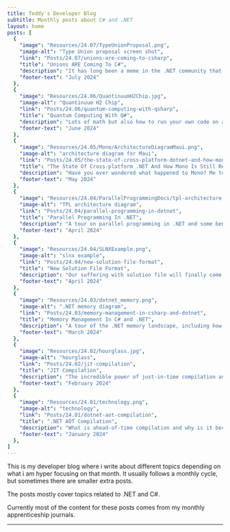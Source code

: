 ```yaml
---
title: Teddy's Developer Blog
subtitle: Monthly posts about C# and .NET
layout: home
posts: [
  {
    "image": "Resources/24.07/TypeUnionProposal.png",
    "image-alt": "Type Union proposal screen shot",
    "link": "Posts/24.07/unions-are-coming-to-csharp",
    "title": "Unions ARE Coming To C#",
    "description": "It has long been a meme in the .NET community that unions will never come to C#. But finally we will get the feature!!",
    "footer-text": "July 2024"
  },
  {
    "image": "Resources/24.06/QuantinuumH2Chip.jpg",
    "image-alt": "Quantinuum H2 Chip",
    "link": "Posts/24.06/quantum-computing-with-qsharp",
    "title": "Quantum Computing With Q#",
    "description": "Lots of math but also how to run your own code on a quantum computer for FREE, and how i did IRL teleportation!",
    "footer-text": "June 2024"
  },
  {
    "image": "Resources/24.05/Mono/ArchitectureDiagramMaui.png",
    "image-alt": "architecture diagram for Maui",
    "link": "Posts/24.05/the-state-of-cross-platform-dotnet-and-how-mono-is-still-relevant",
    "title": "The State Of Cross-platform .NET And How Mono Is Still Relevant",
    "description": "Have you ever wondered what happened to Mono? Me too, in this post i will go over the past, present and future of Mono.",
    "footer-text": "May 2024"
  },
  {
    "image": "Resources/24.04/ParallelProgrammingDocs/tpl-architecture.png",
    "image-alt": "TPL architecture diagram",
    "link": "Posts/24.04/parallel-programming-in-dotnet",
    "title": "Parallel Programming In .NET",
    "description": "A tour on parallel programming in .NET and some benchmarks on how well the .NET's TPL (Task Parallel Library) scales to 192 threads.",
    "footer-text": "April 2024"
  },
  {
    "image": "Resources/24.04/SLNXExample.png",
    "image-alt": "slnx example",
    "link": "Posts/24.04/new-solution-file-format",
    "title": "New Solution File Format",
    "description": "Our suffering with solution file will finally come to an end. (∩˃o˂∩)",
    "footer-text": "April 2024"
  },
  {
    "image": "Resources/24.03/dotnet_memory.png",
    "image-alt": ".NET memory diagram",
    "link": "Posts/24.03/memory-management-in-csharp-and-dotnet",
    "title": "Memory Management In C# and .NET",
    "description": "A tour of the .NET memory landscape, including how the garbage collector works and the difference between the stack and the heap.",
    "footer-text": "March 2024"
  },
  {
    "image": "Resources/24.02/hourglass.jpg",
    "image-alt": "hourglass",
    "link": "Posts/24.02/jit-compilation",
    "title": "JIT Compilation",
    "description": "The incredible power of just-in-time compilation and how .NET was built around it.",
    "footer-text": "February 2024"
  },
  {
    "image": "Resources/24.01/technology.png",
    "image-alt": "technology",
    "link": "Posts/24.01/dotnet-aot-compilation",
    "title": ".NET AOT Compilation",
    "description": "What is ahead-of-time compilation and why is it becoming more and more popular in .NET?",
    "footer-text": "January 2024"
  },
]
---
```


This is my developer blog where i write about different topics depending on what i am hyper focusing on that month.
It usually follows a monthly cycle, but sometimes there are smaller extra posts.

The posts mostly cover topics related to .NET and C#.

Currently most of the content for these posts comes from my monthly apprenticeship journals.

---